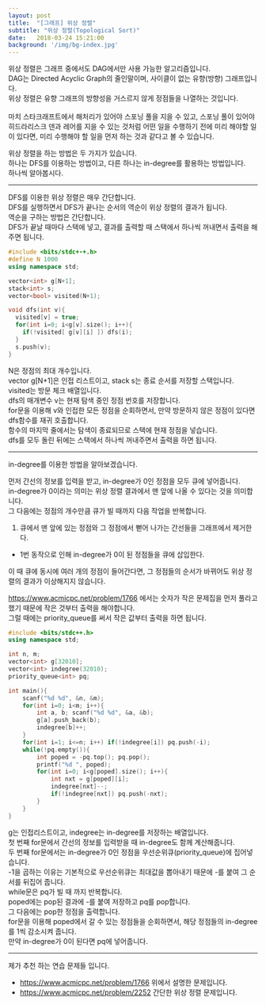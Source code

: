 ```yaml
---
layout: post
title:  "[그래프] 위상 정렬"
subtitle: "위상 정렬(Topological Sort)"
date:   2018-03-24 15:21:00
background: '/img/bg-index.jpg'
---
```


위상 정렬은 그래프 중에서도 DAG에서만 사용 가능한 알고리즘입니다.<br>
DAG는 Directed Acyclic Graph의 줄인말이며, 사이클이 없는 유향(방향) 그래프입니다.<br>
위상 정렬은 유향 그래프의 방향성을 거스르지 않게 정점들을 나열하는 것입니다.<br><br>
마치 스타크래프트에서 해처리가 있어야 스포닝 풀을 지을 수 있고, 스포닝 풀이 있어야 히드라리스크 덴과 레어를 지을 수 있는 것처럼 어떤 일을 수행하기 전에 미리 해야할 일이 있다면, 미리 수행해야 할 일을 먼저 하는 것과 같다고 볼 수 있습니다.

위상 정렬을 하는 방법은 두 가지가 있습니다.<br>
하나는 DFS를 이용하는 방법이고, 다른 하나는 in-degree를 활용하는 방법입니다.<br>
하나씩 알아봅시다.

<hr>

DFS를 이용한 위상 정렬은 매우 간단합니다.<br>
DFS를 실행하면서 DFS가 끝나는 순서의 역순이 위상 정렬의 결과가 됩니다.<br>
역순을 구하는 방법은 간단합니다.<br>
DFS가 끝날 때마다 스택에 넣고, 결과를 출력할 때 스택에서 하나씩 꺼내면서 출력을 해주면 됩니다.

```cpp
#include <bits/stdc+-+.h>
#define N 1000
using namespace std;

vector<int> g[N+1];
stack<int> s;
vector<bool> visited(N+1);

void dfs(int v){
  visited[v] = true;
  for(int i=0; i<g[v].size(); i++){
    if(!visited[ g[v][i] ]) dfs(i);
  }
  s.push(v);
}
```

N은 정점의 최대 개수입니다.<br>
vector<int> g[N+1]은 인접 리스트이고, stack<int> s는 종료 순서를 저장할 스택입니다.<br>
visited는 방문 체크 배열입니다.<br>
dfs의 매개변수 v는 현재 탐색 중인 정점 번호를 저장합니다.<br>
for문을 이용해 v와 인접한 모든 정점을 순회하면서, 만약 방문하지 않은 정점이 있다면 dfs함수를 재귀 호출합니다.<br>
함수의 마지막 줄에서는 탐색이 종료되므로 스택에 현재 정점을 넣습니다.<br>
dfs를 모두 돌린 뒤에는 스택에서 하나씩 꺼내주면서 출력을 하면 됩니다.

<hr>

in-degree를 이용한 방법을 알아보겠습니다.

먼저 간선의 정보를 입력을 받고, in-degree가 0인 정점을 모두 큐에 넣어줍니다.<br>
in-degree가 0이라는 의미는 위상 정렬 결과에서 맨 앞에 나올 수 있다는 것을 의미합니다.<br>
그 다음에는 정점의 개수만큼 큐가 빌 때까지 다음 작업을 반복합니다.<br>
1. 큐에서 맨 앞에 있는 정점와 그 정점에서 뻗어 나가는 간선들을 그래프에서 제거한다.
* 1번 동작으로 인해 in-degree가 0이 된 정점들을 큐에 삽입한다.

이 때 큐에 동시에 여러 개의 정점이 들어간다면, 그 정점들의 순서가 바뀌어도 위상 정렬의 결과가 이상해지지 않습니다.

https://www.acmicpc.net/problem/1766 에서는 숫자가 작은 문제집을 먼저 풀라고 했기 때문에 작은 것부터 출력을 해야합니다.<br>
그럴 때에는 priority_queue를 써서 작은 값부터 출력을 하면 됩니다.<br>

```cpp
#include <bits/stdc++.h>
using namespace std;

int n, m;
vector<int> g[32010];
vector<int> indegree(32010);
priority_queue<int> pq;

int main(){
	scanf("%d %d", &n, &m);
	for(int i=0; i<m; i++){
		int a, b; scanf("%d %d", &a, &b);
		g[a].push_back(b);
		indegree[b]++;
	}
	for(int i=1; i<=n; i++) if(!indegree[i]) pq.push(-i);
	while(!pq.empty()){
		int poped = -pq.top(); pq.pop();
		printf("%d ", poped);
		for(int i=0; i<g[poped].size(); i++){
			int nxt = g[poped][i];
			indegree[nxt]--;
			if(!indegree[nxt]) pq.push(-nxt);
		}
	}
}
```

g는 인접리스트이고, indegree는 in-degree를 저장하는 배열입니다.<br>
첫 번째 for문에서 간선의 정보를 입력받을 때 in-degree도 함께 계산해줍니다.<br>
두 번째 for문에서는 in-degree가 0인 정점을 우선순위큐(priority_queue)에 집어넣습니다.<br>
-1을 곱하는 이유는 기본적으로 우선순위큐는 최대값을 뽑아내기 때문에 -를 붙여 그 순서를 뒤집어 줍니다.<br>
while문은 pq가 빌 때 까지 반복합니다.<br>
poped에는 pop된 결과에 -를 붙여 저장하고 pq를 pop합니다.<br>
그 다음에는 pop한 정점을 출력합니다.<br>
for문을 이용해 poped에서 갈 수 있는 정점들을 순회하면서, 해당 정점들의 in-degree를 1씩 감소시켜 줍니다.<br>
만약 in-degree가 0이 된다면 pq에 넣어줍니다.

<hr>

제가 추천 하는 연습 문제들 입니다.
* https://www.acmicpc.net/problem/1766 위에서 설명한 문제입니다.
* https://www.acmicpc.net/problem/2252 간단한 위상 정렬 문제입니다.

